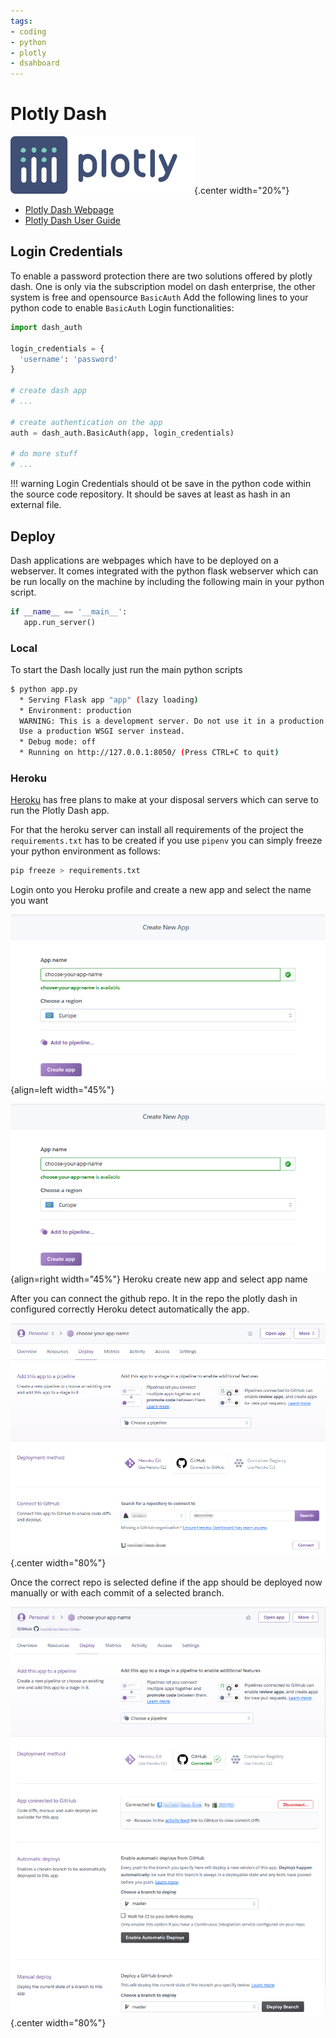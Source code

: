 ```yaml
---
tags:
- coding
- python
- plotly
- dsahboard
---
```

# Plotly Dash
![](img/plotly_dash/plotly_dash.svg){.center width="20%"}

- [Plotly Dash Webpage](https://plotly.com/dash/)
- [Plotly Dash User Guide](https://dash.plotly.com/)

## Login Credentials

To enable a password protection there are two solutions offered by plotly dash. One is only via the subscription model on dash enterprise, the other system is free and opensource `BasicAuth` Add the following lines to your python code to enable `BasicAuth` Login functionalities:

``` python
import dash_auth

login_credentials = {
  'username': 'password'
}

# create dash app
# ...

# create authentication on the app
auth = dash_auth.BasicAuth(app, login_credentials)

# do more stuff
# ...
```

!!! warning
    Login Credentials should ot be save in the python code within the source code repository. It should be saves at least as hash in an external file.

## Deploy

Dash applications are webpages which have to be deployed on a webserver. It comes integrated with the python flask webserver which can be run locally on the machine by including the following main in your python script.

``` python
if __name__ == '__main__':
   app.run_server()
```

### Local

To start the Dash locally just run the main python scripts

``` bash
$ python app.py
  * Serving Flask app "app" (lazy loading)
  * Environment: production
  WARNING: This is a development server. Do not use it in a production deployment.
  Use a production WSGI server instead.
  * Debug mode: off
  * Running on http://127.0.0.1:8050/ (Press CTRL+C to quit)
```

### Heroku

[Heroku](https://dashboard.heroku.com) has free plans to make at your disposal servers which can serve to run the Plotly Dash app.

For that the heroku server can install all requirements of the project the `requirements.txt` has to be created if you use `pipenv` you can simply freeze your python environment as follows:

``` bash
pip freeze > requirements.txt
```

Login onto you Heroku profile and create a new app and select the name you want

![](img/plotly_dash/heroku_02_appname.png){align=left width="45%"}

![](img/plotly_dash/heroku_02_appname.png){align=right width="45%"}
Heroku create new app and select app name

After you can connect the github repo. It in the repo the plotly dash in configured correctly Heroku detect automatically the app.

![Heroku connect to github repo](img/plotly_dash/heroku_03_connect_to_github.png){.center width="80%"}

Once the correct repo is selected define if the app should be deployed now manually or with each commit of a selected branch.

![Heroku select deploy method](img/plotly_dash/heroku_04_select_deploy.png){.center width="80%"}

